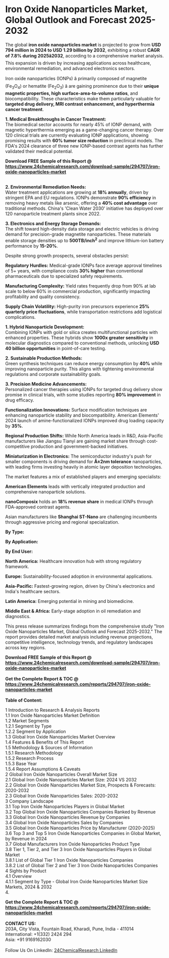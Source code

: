 <h1>Iron Oxide Nanoparticles Market, Global Outlook and Forecast 2025-2032</h1><p>The global <strong>iron oxide nanoparticles market</strong> is projected to grow from <strong>USD 794 million in 2024 to USD 1.29 billion by 2032</strong>, exhibiting a robust <strong>CAGR of 7.8% during 2025â2032</strong>, according to a comprehensive market analysis. This expansion is driven by increasing applications across healthcare, environmental remediation, and advanced electronics sectors.</p><p>Iron oxide nanoparticles (IONPs) â primarily composed of magnetite (Fe<sub>3</sub>O<sub>4</sub>) or hematite (Fe<sub>2</sub>O<sub>3</sub>) â are gaining prominence due to their <strong>unique magnetic properties, high surface-area-to-volume ratios</strong>, and biocompatibility. These characteristics make them particularly valuable for <strong>targeted drug delivery, MRI contrast enhancement, and hyperthermia cancer treatment</strong>.</p><p><strong>1. Medical Breakthroughs in Cancer Treatment:</strong><br>
The biomedical sector accounts for nearly 45% of IONP demand, with magnetic hyperthermia emerging as a game-changing cancer therapy. Over 120 clinical trials are currently evaluating IONP applications, showing promising results with <strong>60% tumor size reduction</strong> in preclinical models. The FDA's 2024 clearance of three new IONP-based contrast agents has further validated their medical potential.</p><div><b>Download FREE Sample of this Report @ 
            <a href="https://www.24chemicalresearch.com/download-sample/294707/iron-oxide-nanoparticles-market">
            https://www.24chemicalresearch.com/download-sample/294707/iron-oxide-nanoparticles-market</a></b></div><br><p><strong>2. Environmental Remediation Needs:</strong><br>
Water treatment applications are growing at <strong>18% annually</strong>, driven by stringent EPA and EU regulations. IONPs demonstrate <strong>90% efficiency</strong> in removing heavy metals like arsenic, offering a <strong>40% cost advantage</strong> over traditional methods. China's 'Clean Water 2030' initiative has deployed over 120 nanoparticle treatment plants since 2022.</p><p><strong>3. Electronics and Energy Storage Demands:</strong><br>
The shift toward high-density data storage and electric vehicles is driving demand for precision-grade magnetite nanoparticles. These materials enable storage densities up to <strong>500TB/inch<sup>2</sup></strong> and improve lithium-ion battery performance by <strong>15-20%</strong>.</p><p>Despite strong growth prospects, several obstacles persist:</p><p><strong>Regulatory Hurdles:</strong> Medical-grade IONPs face average approval timelines of 5+ years, with compliance costs <strong>30% higher</strong> than conventional pharmaceuticals due to specialized safety requirements.</p><p><strong>Manufacturing Complexity:</strong> Yield rates frequently drop from 90% at lab scale to below 60% in commercial production, significantly impacting profitability and quality consistency.</p><p><strong>Supply Chain Volatility:</strong> High-purity iron precursors experience <strong>25% quarterly price fluctuations</strong>, while transportation restrictions add logistical complications.</p><p><strong>1. Hybrid Nanoparticle Development:</strong><br>
Combining IONPs with gold or silica creates multifunctional particles with enhanced properties. These hybrids show <strong>1000x greater sensitivity</strong> in molecular diagnostics compared to conventional methods, unlocking <strong>USD 40 billion opportunities</strong> in point-of-care testing.</p><p><strong>2. Sustainable Production Methods:</strong><br>
Green synthesis techniques can reduce energy consumption by <strong>40%</strong> while improving nanoparticle purity. This aligns with tightening environmental regulations and corporate sustainability goals.</p><p><strong>3. Precision Medicine Advancements:</strong><br>
Personalized cancer therapies using IONPs for targeted drug delivery show promise in clinical trials, with some studies reporting <strong>80% improvement</strong> in drug efficacy.</p><p><strong>Functionalization Innovations:</strong> Surface modification techniques are enhancing nanoparticle stability and biocompatibility. American Elements' 2024 launch of amine-functionalized IONPs improved drug loading capacity by <strong>35%</strong>.</p><p><strong>Regional Production Shifts:</strong> While North America leads in R&amp;D, Asia-Pacific manufacturers like Jiangsu Tianyi are gaining market share through cost-competitive production and government-backed initiatives.</p><p><strong>Miniaturization in Electronics:</strong> The semiconductor industry's push for smaller components is driving demand for <strong>Â±2nm tolerance</strong> nanoparticles, with leading firms investing heavily in atomic layer deposition technologies.</p><p>The market features a mix of established players and emerging specialists:</p><p><strong>American Elements</strong> leads with vertically integrated production and comprehensive nanoparticle solutions.</p><p><strong>nanoComposix</strong> holds an <strong>18% revenue share</strong> in medical IONPs through FDA-approved contrast agents.</p><p>Asian manufacturers like <strong>Shanghai ST-Nano</strong> are challenging incumbents through aggressive pricing and regional specialization.</p><p><strong>By Type:</strong></p><p><strong>By Application:</strong></p><p><strong>By End User:</strong></p><p><strong>North America:</strong> Healthcare innovation hub with strong regulatory framework.</p><p><strong>Europe:</strong> Sustainability-focused adoption in environmental applications.</p><p><strong>Asia-Pacific:</strong> Fastest-growing region, driven by China's electronics and India's healthcare sectors.</p><p><strong>Latin America:</strong> Emerging potential in mining and biomedicine.</p><p><strong>Middle East &amp; Africa:</strong> Early-stage adoption in oil remediation and diagnostics.</p><p>This press release summarizes findings from the comprehensive study "Iron Oxide Nanoparticles Market, Global Outlook and Forecast 2025-2032." The report provides detailed market analysis including revenue projections, competitive intelligence, technology trends, and regulatory landscapes across key regions.</p><div><b>Download FREE Sample of this Report @ 
            <a href="https://www.24chemicalresearch.com/download-sample/294707/iron-oxide-nanoparticles-market">
            https://www.24chemicalresearch.com/download-sample/294707/iron-oxide-nanoparticles-market</a></b></div><br><div><b>Get the Complete Report & TOC @ 
            <a href="https://www.24chemicalresearch.com/reports/294707/iron-oxide-nanoparticles-market">
            https://www.24chemicalresearch.com/reports/294707/iron-oxide-nanoparticles-market</a></b></div><br>
            <b>Table of Content:</b><p>1 Introduction to Research & Analysis Reports<br />
 1.1 Iron Oxide Nanoparticles Market Definition<br />
 1.2 Market Segments<br />
 1.2.1 Segment by Type<br />
 1.2.2 Segment by Application<br />
 1.3 Global Iron Oxide Nanoparticles Market Overview<br />
 1.4 Features & Benefits of This Report<br />
 1.5 Methodology & Sources of Information<br />
 1.5.1 Research Methodology<br />
 1.5.2 Research Process<br />
 1.5.3 Base Year<br />
 1.5.4 Report Assumptions & Caveats<br />
2 Global Iron Oxide Nanoparticles Overall Market Size<br />
 2.1 Global Iron Oxide Nanoparticles Market Size: 2024 VS 2032<br />
 2.2 Global Iron Oxide Nanoparticles Market Size, Prospects & Forecasts: 2020-2032<br />
 2.3 Global Iron Oxide Nanoparticles Sales: 2020-2032<br />
3 Company Landscape<br />
 3.1 Top Iron Oxide Nanoparticles Players in Global Market<br />
 3.2 Top Global Iron Oxide Nanoparticles Companies Ranked by Revenue<br />
 3.3 Global Iron Oxide Nanoparticles Revenue by Companies<br />
 3.4 Global Iron Oxide Nanoparticles Sales by Companies<br />
 3.5 Global Iron Oxide Nanoparticles Price by Manufacturer (2020-2025)<br />
 3.6 Top 3 and Top 5 Iron Oxide Nanoparticles Companies in Global Market, by Revenue in 2024<br />
 3.7 Global Manufacturers Iron Oxide Nanoparticles Product Type<br />
 3.8 Tier 1, Tier 2, and Tier 3 Iron Oxide Nanoparticles Players in Global Market<br />
 3.8.1 List of Global Tier 1 Iron Oxide Nanoparticles Companies<br />
 3.8.2 List of Global Tier 2 and Tier 3 Iron Oxide Nanoparticles Companies<br />
4 Sights by Product<br />
 4.1 Overview<br />
 4.1.1 Segment by Type - Global Iron Oxide Nanoparticles Market Size Markets, 2024 & 2032<br />
 4.</p><div><b>Get the Complete Report & TOC @ 
            <a href="https://www.24chemicalresearch.com/reports/294707/iron-oxide-nanoparticles-market">
            https://www.24chemicalresearch.com/reports/294707/iron-oxide-nanoparticles-market</a></b></div><br><b>CONTACT US:</b><br>
            203A, City Vista, Fountain Road, Kharadi, Pune, India - 411014<br>
            International: +1(332) 2424 294<br>
            Asia: +91 9169162030 <br><br>
            Follow Us On LinkedIn: <a href="https://www.linkedin.com/company/24chemicalresearch/">24ChemicalResearch LinkedIn</a>